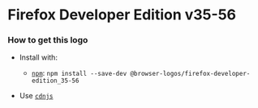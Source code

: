 # Firefox Developer Edition v35-56

### How to get this logo

* Install with:
  * [`npm`](https://www.npmjs.com/): `npm install --save-dev @browser-logos/firefox-developer-edition_35-56`

* Use [`cdnjs`](https://cdnjs.com/libraries/browser-logos)
